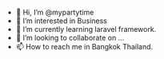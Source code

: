 - 👋 Hi, I’m @mypartytime
- 👀 I’m interested in Business
- 🌱 I’m currently learning laravel framework.
- 💞️ I’m looking to collaborate on ...
- 📫 How to reach me in Bangkok Thailand.

<!---
mypartytime/mypartytime is a ✨ special ✨ repository because its `README.md` (this file) appears on your GitHub profile.
You can click the Preview link to take a look at your changes.
--->
